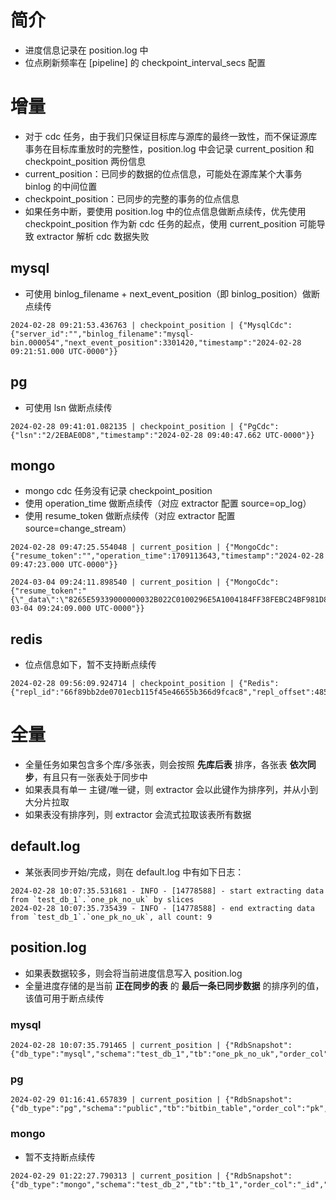 # 简介
- 进度信息记录在 position.log 中
- 位点刷新频率在 [pipeline] 的 checkpoint_interval_secs 配置

# 增量
- 对于 cdc 任务，由于我们只保证目标库与源库的最终一致性，而不保证源库事务在目标库重放时的完整性，position.log 中会记录 current_position 和 checkpoint_position 两份信息
- current_position：已同步的数据的位点信息，可能处在源库某个大事务 binlog 的中间位置
- checkpoint_position：已同步的完整的事务的位点信息
- 如果任务中断，要使用 position.log 中的位点信息做断点续传，优先使用 checkpoint_position 作为新 cdc 任务的起点，使用 current_position 可能导致 extractor 解析 cdc 数据失败

## mysql
- 可使用 binlog_filename + next_event_position（即 binlog_position）做断点续传
```
2024-02-28 09:21:53.436763 | checkpoint_position | {"MysqlCdc":{"server_id":"","binlog_filename":"mysql-bin.000054","next_event_position":3301420,"timestamp":"2024-02-28 09:21:51.000 UTC-0000"}}
```

## pg
- 可使用 lsn 做断点续传 
```
2024-02-28 09:41:01.082135 | checkpoint_position | {"PgCdc":{"lsn":"2/2EBAE0D8","timestamp":"2024-02-28 09:40:47.662 UTC-0000"}}
```

## mongo
- mongo cdc 任务没有记录 checkpoint_position
- 使用 operation_time 做断点续传（对应 extractor 配置 source=op_log）
- 使用 resume_token 做断点续传（对应 extractor 配置 source=change_stream）
```
2024-02-28 09:47:25.554048 | current_position | {"MongoCdc":{"resume_token":"","operation_time":1709113643,"timestamp":"2024-02-28 09:47:23.000 UTC-0000"}}
```

```
2024-03-04 09:24:11.898540 | current_position | {"MongoCdc":{"resume_token":"{\"_data\":\"8265E59339000000032B022C0100296E5A1004184FF38FEBC24BF981D8CF6C7AC5D3FE46645F6964006465E593330723C12A0F3BBC2E0004\"}","operation_time":1709544249,"timestamp":"2024-03-04 09:24:09.000 UTC-0000"}}
```


## redis
- 位点信息如下，暂不支持断点续传
```
2024-02-28 09:56:09.924714 | checkpoint_position | {"Redis":{"repl_id":"66f89bb2de0701ecb115f45e46655b366d9fcac8","repl_offset":4850539,"now_db_id":0,"timestamp":""}}
```

# 全量
- 全量任务如果包含多个库/多张表，则会按照 **先库后表** 排序，各张表 **依次同步**，有且只有一张表处于同步中
- 如果表具有单一 主键/唯一键，则 extractor 会以此键作为排序列，并从小到大分片拉取
- 如果表没有排序列，则 extractor 会流式拉取该表所有数据

## default.log
- 某张表同步开始/完成，则在 default.log 中有如下日志：
```
2024-02-28 10:07:35.531681 - INFO - [14778588] - start extracting data from `test_db_1`.`one_pk_no_uk` by slices
2024-02-28 10:07:35.735439 - INFO - [14778588] - end extracting data from `test_db_1`.`one_pk_no_uk`, all count: 9
```

## position.log
- 如果表数据较多，则会将当前进度信息写入 position.log
- 全量进度存储的是当前 **正在同步的表** 的 **最后一条已同步数据** 的排序列的值，该值可用于断点续传

### mysql
```
2024-02-28 10:07:35.791465 | current_position | {"RdbSnapshot":{"db_type":"mysql","schema":"test_db_1","tb":"one_pk_no_uk","order_col":"f_0","value":"9"}}
```

### pg
```
2024-02-29 01:16:41.657839 | current_position | {"RdbSnapshot":{"db_type":"pg","schema":"public","tb":"bitbin_table","order_col":"pk","value":"2"}}
```

### mongo
- 暂不支持断点续传
```
2024-02-29 01:22:27.790313 | current_position | {"RdbSnapshot":{"db_type":"mongo","schema":"test_db_2","tb":"tb_1","order_col":"_id","value":"65dfdc512e7b06b6e2b3a3a1"}}
```